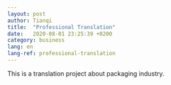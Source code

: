 ```yaml
---
layout: post
author: Tianqi
title:  "Professional Translation"
date:   2020-08-01 23:25:39 +0200
category: business
lang: en
lang-ref: professional-translation
---
```

This is a translation project about packaging industry.